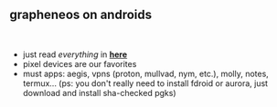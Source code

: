 ## grapheneos on androids

<br>

* just read *everything* in **[here](https://grapheneos.org/)**
* pixel devices are our favorites
* must apps: aegis, vpns (proton, mullvad, nym, etc.), molly, notes, termux... (ps: you don't really need to install fdroid or aurora, just download and install sha-checked pgks)

